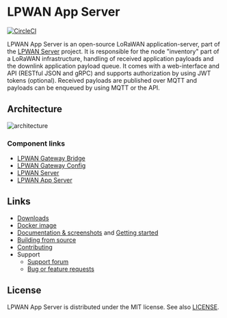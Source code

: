 # LPWAN App Server

[![CircleCI](https://circleci.com/gh/brocaar/lora-app-server.svg?style=svg)](https://circleci.com/gh/brocaar/lora-app-server)

LPWAN App Server is an open-source LoRaWAN application-server, part of the
[LPWAN Server](https://www.loraserver.io/) project. It is responsible
for the node "inventory" part of a LoRaWAN infrastructure, handling of received
application payloads and the downlink application payload queue. It comes
with a web-interface and API (RESTful JSON and gRPC) and supports authorization
by using JWT tokens (optional). Received payloads are published over MQTT
and payloads can be enqueued by using MQTT or the API.

## Architecture

![architecture](https://www.loraserver.io/img/architecture.png)

### Component links

* [LPWAN Gateway Bridge](https://www.loraserver.io/lora-gateway-bridge)
* [LPWAN Gateway Config](https://www.loraserver/lora-gateway-config)
* [LPWAN Server](https://www.loraserver.io/loraserver/)
* [LPWAN App Server](https://www.loraserver.io/lora-app-server/)

## Links

* [Downloads](https://www.loraserver.io/lora-app-server/overview/downloads/)
* [Docker image](https://hub.docker.com/r/loraserver/lora-app-server/)
* [Documentation & screenshots](https://www.loraserver.io/lora-app-server/) and [Getting started](https://www.loraserver.io/lora-app-server/getting-started/)
* [Building from source](https://www.loraserver.io/lora-app-server/community/source/)
* [Contributing](https://www.loraserver.io/lora-app-server/community/contribute/)
* Support
  * [Support forum](https://forum.loraserver.io)
  * [Bug or feature requests](https://github.com/mxc-foundation/lpwan-app-server/issues)

## License

LPWAN App Server is distributed under the MIT license. See also
[LICENSE](https://github.com/mxc-foundation/lpwan-app-server/blob/master/LICENSE).
